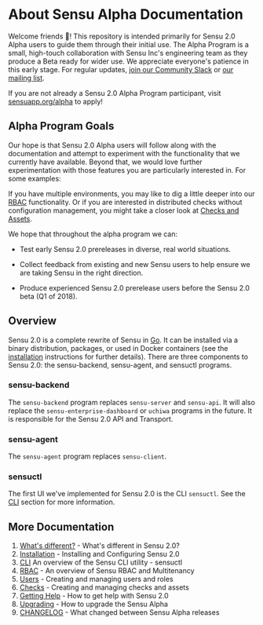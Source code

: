 # About Sensu Alpha Documentation

Welcome friends :wave:! This repository is intended primarily for
Sensu 2.0 Alpha users to guide them through their initial use. The
Alpha Program is a small, high-touch collaboration with Sensu Inc's
engineering team as they produce a Beta ready for wider use. We
appreciate everyone's patience in this early stage. For regular
updates, [join our Community Slack](http://slack.sensu.io) or [our
mailing
list](http://sensuapp.us6.list-manage.com/subscribe?u=576e632588&id=2e5efd43d8).

If you are not already a Sensu 2.0 Alpha Program participant, visit
[sensuapp.org/alpha](https://sensuapp.org/alpha#apply) to apply!

## Alpha Program Goals

Our hope is that Sensu 2.0 Alpha users will follow along with the documentation
and attempt to experiment with the functionality that we currently have available.
Beyond that, we would love further experimentation with those features you are
particularly interested in. For some examples:

If you have multiple environments, you may like to dig a little deeper into our
[RBAC](04-rbac-multitenancy.md) functionality. Or if you are interested in
distributed checks without configuration management, you might take a closer
look at [Checks and Assets](06-checks-and-assets.md).

We hope that throughout the alpha program we can:

- Test early Sensu 2.0 prereleases in diverse, real world situations.

- Collect feedback from existing and new Sensu users to help ensure we
  are taking Sensu in the right direction.

- Produce experienced Sensu 2.0 prerelease users before the Sensu 2.0
  beta (Q1 of 2018).

## Overview

Sensu 2.0 is a complete rewrite of Sensu in [Go](https://golang.org). It can be
installed via a binary distribution, packages, or used in Docker containers
(see the [installation](02-installation.md) instructions for further details).
There are three components to Sensu 2.0: the sensu-backend, sensu-agent, and
sensuctl programs.

### sensu-backend

The `sensu-backend` program replaces `sensu-server` and `sensu-api`. It will
also replace the `sensu-enterprise-dashboard` or `uchiwa` programs in the future.
It is responsible for the Sensu 2.0 API and Transport.

### sensu-agent

The `sensu-agent` program replaces `sensu-client`.

### sensuctl

The first UI we've implemented for Sensu 2.0 is the CLI `sensuctl`. See the
[CLI](03-sensuctl.md) section for more information.

## More Documentation

1. [What's different?](01-whats-new.md) - What's different in Sensu 2.0?
2. [Installation](02-installation.md) - Installing and Configuring Sensu 2.0
3. [CLI](03-sensuctl.md) An overview of the Sensu CLI utility - sensuctl
4. [RBAC](04-rbac-multitenancy.md) - An overview of Sensu RBAC and Multitenancy
5. [Users](05-users-and-roles.md) - Creating and managing users and roles
6. [Checks](06-checks-and-assets.md) - Creating and managing checks and assets
7. [Getting Help](99-getting-help.md) - How to get help with Sensu 2.0
8. [Upgrading](98-upgrading.md) - How to upgrade the Sensu Alpha
9. [CHANGELOG](97-changelog.md) - What changed between Sensu Alpha releases
